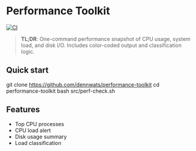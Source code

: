 # Performance Toolkit

[![CI](https://github.com/dennwats/performance-toolkit/actions/workflows/ci.yml/badge.svg)](../../actions/workflows/ci.yml)

> **TL;DR**: One-command performance snapshot of CPU usage, system load, and disk I/O. Includes color-coded output and classification logic.

## Quick start

git clone https://github.com/dennwats/performance-toolkit
cd performance-toolkit
bash src/perf-check.sh

## Features

- Top CPU processes
- CPU load alert
- Disk usage summary
- Load classification

